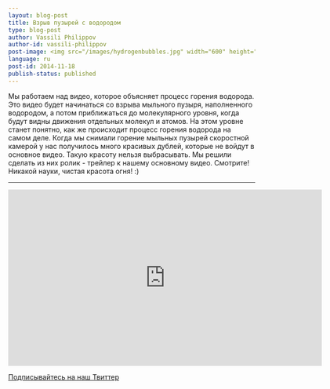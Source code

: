```yaml
---
layout: blog-post
title: Взрыв пузырей с водородом
type: blog-post
author: Vassili Philippov
author-id: vassili-philippov
post-image: <img src="/images/hydrogenbubbles.jpg" width="600" height="325" alt="Взрыв пузырей с водородом">
language: ru
post-id: 2014-11-18
publish-status: published
---
```

Мы работаем над видео, которое объясняет процесс горения водорода. Это видео будет начинаться со взрыва мыльного пузыря, наполненного водородом, а потом приближаться до молекулярного уровня, когда будут видны движения отдельных молекул и атомов. На этом уровне станет понятно, как же происходит процесс горения водорода на самом деле. Когда мы снимали горение мыльных пузырей скоростной камерой у нас получилось много красивых дублей, которые не войдут в основное видео. Такую красоту нельзя выбрасывать. Мы решили сделать из них ролик - трейлер к нашему основному видео. Смотрите! Никакой науки, чистая красота огня! :) 
<!-- more -->

---

<iframe width="640" height="360" src="http://www.youtube.com/embed/RuXXLjpc67c?rel=0" frameborder="0" allowfullscreen></iframe>
<br/>

<!-- Begin Twitter follow -->
<a href="https://twitter.com/MelScienceRU" class="twitter-follow-button" data-show-count="false" data-lang="ru" data-size="large">Подписывайтесь на наш Твиттер</a>
<script>!function(d,s,id){var js,fjs=d.getElementsByTagName(s)[0],p=/^http:/.test(d.location)?'http':'https';if(!d.getElementById(id)){js=d.createElement(s);js.id=id;js.src=p+'://platform.twitter.com/widgets.js';fjs.parentNode.insertBefore(js,fjs);}}(document, 'script', 'twitter-wjs');</script>
<!-- End Twitter follow -->